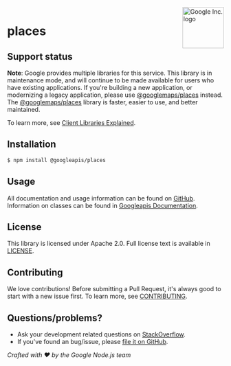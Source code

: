 <img src="https://avatars0.githubusercontent.com/u/1342004?v=3&s=96" alt="Google Inc. logo" title="Google" align="right" height="96" width="96"/>

# places

> 

## Support status
**Note**: Google provides multiple libraries for this service. This library is in
maintenance mode, and will continue to be made available for users who have
existing applications. If you're building a new application, or modernizing a
legacy application, please use [@googlemaps/places](https://www.npmjs.com/package/@googlemaps/places) instead.
The [@googlemaps/places](https://www.npmjs.com/package/@googlemaps/places) library is faster, easier to use, and better maintained.

To learn more, see [Client Libraries Explained](https://cloud.google.com/apis/docs/client-libraries-explained).

## Installation

```sh
$ npm install @googleapis/places
```

## Usage
All documentation and usage information can be found on [GitHub](https://github.com/googleapis/google-api-nodejs-client).
Information on classes can be found in [Googleapis Documentation](https://googleapis.dev/nodejs/googleapis/latest/places/classes/Places.html).

## License
This library is licensed under Apache 2.0. Full license text is available in [LICENSE](https://github.com/googleapis/google-api-nodejs-client/blob/main/LICENSE).

## Contributing
We love contributions! Before submitting a Pull Request, it's always good to start with a new issue first. To learn more, see [CONTRIBUTING](https://github.com/google/google-api-nodejs-client/blob/main/.github/CONTRIBUTING.md).

## Questions/problems?
* Ask your development related questions on [StackOverflow](http://stackoverflow.com/questions/tagged/google-api-nodejs-client).
* If you've found an bug/issue, please [file it on GitHub](https://github.com/googleapis/google-api-nodejs-client/issues).


*Crafted with ❤️ by the Google Node.js team*
